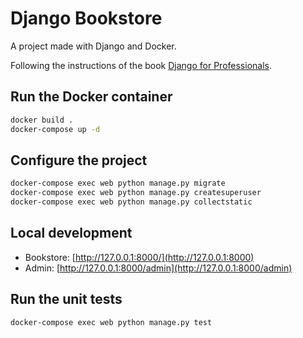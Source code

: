 # Django Bookstore

A project made with Django and Docker.


Following the instructions of the book [Django for Professionals](https://djangoforprofessionals.com/).

## Run the Docker container

```bash
docker build .
docker-compose up -d
```

## Configure the project

```bash
docker-compose exec web python manage.py migrate
docker-compose exec web python manage.py createsuperuser
docker-compose exec web python manage.py collectstatic
```

## Local development

- Bookstore: [http://127.0.0.1:8000/](http://127.0.0.1:8000)
- Admin: [http://127.0.0.1:8000/admin](http://127.0.0.1:8000/admin)


## Run the unit tests

```bash
docker-compose exec web python manage.py test
```

